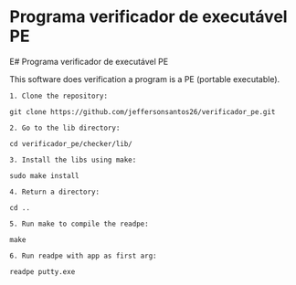 # Programa verificador de executável PE

E# Programa verificador de executável PE

This software does verification a program is a PE (portable executable).

```
1. Clone the repository:

git clone https://github.com/jeffersonsantos26/verificador_pe.git
```

```
2. Go to the lib directory:

cd verificador_pe/checker/lib/
```

```
3. Install the libs using make:

sudo make install
```

```
4. Return a directory:

cd ..
```

```
5. Run make to compile the readpe:

make
```

```
6. Run readpe with app as first arg:

readpe putty.exe 
```
